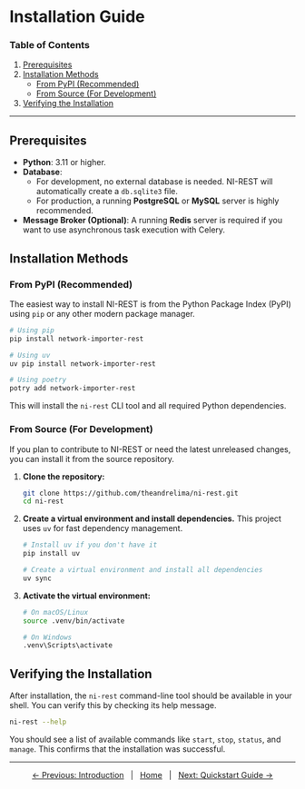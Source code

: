 # Installation Guide

### Table of Contents
1. [Prerequisites](#prerequisites)
2. [Installation Methods](#installation-methods)
   - [From PyPI (Recommended)](#from-pypi-recommended)
   - [From Source (For Development)](#from-source-for-development)
3. [Verifying the Installation](#verifying-the-installation)

---

## Prerequisites

-   **Python**: 3.11 or higher.
-   **Database**:
    -   For development, no external database is needed. NI-REST will automatically create a `db.sqlite3` file.
    -   For production, a running **PostgreSQL** or **MySQL** server is highly recommended.
-   **Message Broker (Optional)**: A running **Redis** server is required if you want to use asynchronous task execution with Celery.

## Installation Methods

### From PyPI (Recommended)

The easiest way to install NI-REST is from the Python Package Index (PyPI) using `pip` or any other modern package manager.

```bash
# Using pip
pip install network-importer-rest

# Using uv
uv pip install network-importer-rest

# Using poetry
potry add network-importer-rest
```

This will install the `ni-rest` CLI tool and all required Python dependencies.

### From Source (For Development)

If you plan to contribute to NI-REST or need the latest unreleased changes, you can install it from the source repository.

1.  **Clone the repository:**
    ```bash
    git clone https://github.com/theandrelima/ni-rest.git
    cd ni-rest
    ```

2.  **Create a virtual environment and install dependencies.** This project uses `uv` for fast dependency management.
    ```bash
    # Install uv if you don't have it
    pip install uv

    # Create a virtual environment and install all dependencies
    uv sync
    ```

3.  **Activate the virtual environment:**
    ```bash
    # On macOS/Linux
    source .venv/bin/activate

    # On Windows
    .venv\Scripts\activate
    ```

## Verifying the Installation

After installation, the `ni-rest` command-line tool should be available in your shell. You can verify this by checking its help message.

```bash
ni-rest --help
```

You should see a list of available commands like `start`, `stop`, `status`, and `manage`. This confirms that the installation was successful.

---
<div align="center">
<a href="./00-introduction.md">&larr; Previous: Introduction</a>
&nbsp;&nbsp;|&nbsp;&nbsp;
<a href="../README.md">Home</a>
&nbsp;&nbsp;|&nbsp;&nbsp;
<a href="./02-quickstart.md">Next: Quickstart Guide &rarr;</a>
</div>